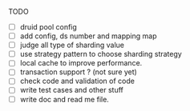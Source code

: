 TODO

- [ ] druid pool config
- [ ] add config, ds number and mapping map
- [ ] judge all type of sharding value
- [ ] use strategy pattern to choose sharding strategy
- [ ] local cache to improve performance.
- [ ] transaction support ? (not sure yet)
- [ ] check code and validation of code 
- [ ] write test cases and other stuff
- [ ] write doc and read me file.
